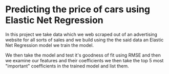 
# Predicting the price of cars using Elastic Net Regression

In this project we take data which we web scraped out of an advertising website for all sorts of sales and we build using the the said data an Elastic Net Regression model we train the model.

We then take the model and test it's goodness of fit using RMSE and then we examine our features and their coefficients we then take the top 5 most "important" coefficients in the trained model and list them. 


